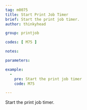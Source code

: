 ```yaml
---
tag: m0075
title: Start Print Job Timer
brief: Start the print job timer.
author: thinkyhead

group: printjob

codes: [ M75 ]

notes:

parameters:

example:
  -
    pre: Start the print job timer
    code: M75

---
```


Start the print job timer.
